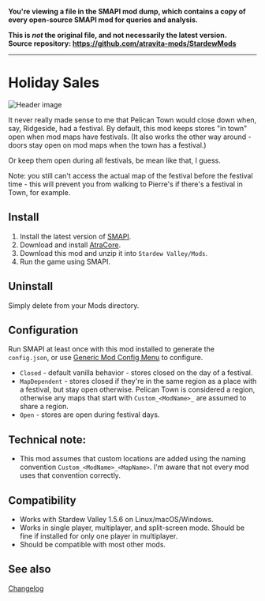 **You're viewing a file in the SMAPI mod dump, which contains a copy of every open-source SMAPI mod
for queries and analysis.**

**This is _not_ the original file, and not necessarily the latest version.**  
**Source repository: https://github.com/atravita-mods/StardewMods**

----

Holiday Sales
===========================
![Header image](docs/shops.gif)

It never really made sense to me that Pelican Town would close down when, say, Ridgeside, had a festival. By default, this mod keeps stores "in town" open when mod maps have festivals. (It also works the other way around - doors stay open on mod maps when the town has a festival.)

Or keep them open during all festivals, be mean like that, I guess.

Note: you still can't access the actual map of the festival before the festival time - this will prevent you from walking to Pierre's if there's a festival in Town, for example.

## Install

1. Install the latest version of [SMAPI](https://smapi.io).
2. Download and install [AtraCore](https://www.nexusmods.com/stardewvalley/mods/12932).
2. Download this mod and unzip it into `Stardew Valley/Mods`.
3. Run the game using SMAPI.

## Uninstall
Simply delete from your Mods directory.

## Configuration
Run SMAPI at least once with this mod installed to generate the `config.json`, or use [Generic Mod Config Menu](https://www.nexusmods.com/stardewvalley/mods/5098) to configure.

* `Closed` - default vanilla behavior - stores closed on the day of a festival.
* `MapDependent` - stores closed if they're in the same region as a place with a festival, but stay open otherwise. Pelican Town is considered a region, otherwise any maps that start with `Custom_<ModName>_` are assumed to share a region.
* `Open` - stores are open during festival days.

## Technical note:

* This mod assumes that custom locations are added using the naming convention `Custom_<ModName>_<MapName>`. I'm aware that not every mod uses that convention correctly. 

## Compatibility

* Works with Stardew Valley 1.5.6 on Linux/macOS/Windows.
* Works in single player, multiplayer, and split-screen mode. Should be fine if installed for only one player in multiplayer.
* Should be compatible with most other mods.

## See also

[Changelog](docs/changelog.md)

